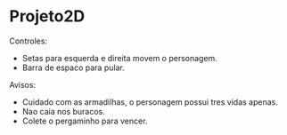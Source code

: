 # Projeto2D
Controles: <br>
<ul>
  <li>Setas para esquerda e direita movem o personagem.</li>
  <li>Barra de espaco para pular.</li>
</ul>

Avisos: <br>
<ul>
  <li>Cuidado com as armadilhas, o personagem possui tres vidas apenas.</li>
  <li>Nao caia nos buracos.</li>
  <li>Colete o pergaminho para vencer.</li>
</ul>

